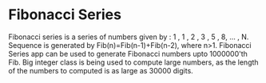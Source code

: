 # Fibonacci Series
Fibonacci series is a series of numbers given by : 1 , 1 , 2 , 3 , 5 , 8, ... , N.  
Sequence is generated by Fib(n)=Fib(n-1)+Fib(n-2), where n>1.
Fibonacci Series app can be used to generate Fibonacci numbers upto 1000000'th Fib. 
Big integer class is being used to compute large numbers, as the length of the numbers to computed is as large as 30000 digits.

